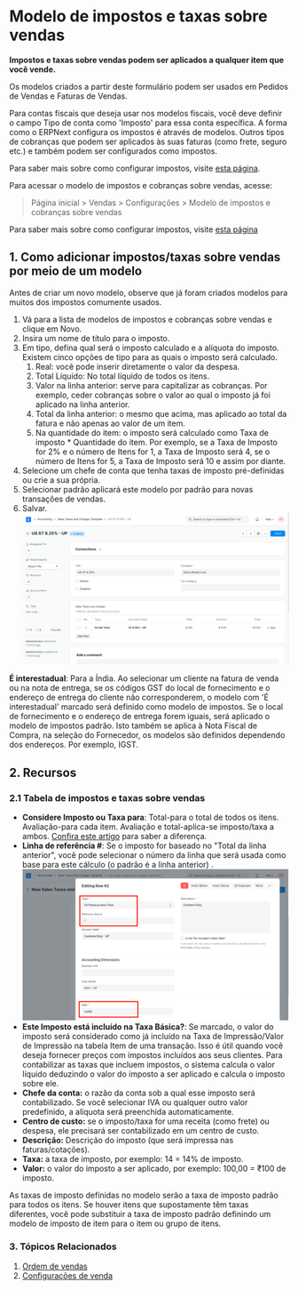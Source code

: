 # Modelo de impostos e taxas sobre vendas



**Impostos e taxas sobre vendas podem ser aplicados a qualquer item que você vende.**


Os modelos criados a partir deste formulário podem ser usados ​​em Pedidos de Vendas e Faturas de Vendas.


Para contas fiscais que deseja usar nos modelos fiscais, você deve definir o campo Tipo de conta como 'Imposto' para essa conta específica. A forma como o ERPNext configura os impostos é através de modelos. Outros tipos de cobranças que
podem ser aplicados às suas faturas (como frete, seguro etc.) e também podem ser configurados como impostos.


Para saber mais sobre como configurar impostos, visite [esta página](/docs/pt/setting-up/setting-up-taxes).


Para acessar o modelo de impostos e cobranças sobre vendas, acesse:



> 
> Página inicial > Vendas > Configurações > Modelo de impostos e cobranças sobre vendas
> 
> 
> 


Para saber mais sobre como configurar impostos, visite [esta página](/docs/pt/setting-up/setting-up-taxes)


## 1. Como adicionar impostos/taxas sobre vendas por meio de um modelo


Antes de criar um novo modelo, observe que já foram criados modelos para muitos dos impostos comumente usados.


1. Vá para a lista de modelos de impostos e cobranças sobre vendas e clique em Novo.
2. Insira um nome de título para o imposto.
3. Em tipo, defina qual será o imposto calculado e a alíquota do imposto. Existem cinco opções de tipo para as quais o imposto será calculado.
	1. Real: você pode inserir diretamente o valor da despesa.
	2. Total Líquido: No total líquido de todos os itens.
	3. Valor na linha anterior: serve para capitalizar as cobranças. Por exemplo, ceder cobranças sobre o valor ao qual o imposto já foi aplicado na linha anterior.
	4. Total da linha anterior: o mesmo que acima, mas aplicado ao total da fatura e não apenas ao valor de um item.
	5. Na quantidade do item: o imposto será calculado como Taxa de imposto \* Quantidade do item. Por exemplo, se a Taxa de Imposto for 2% e o número de Itens for 1, a Taxa de Imposto será 4, se o número de Itens for 5, a Taxa de Imposto será 10 e assim por diante.
4. Selecione um chefe de conta que tenha taxas de imposto pré-definidas ou crie a sua própria.
5. Selecionar padrão aplicará este modelo por padrão para novas transações de vendas.
6. Salvar.
![Impostos sobre vendas](/files/sales-taxes.png)


**É interestadual**: Para a Índia. Ao selecionar um cliente na fatura de venda ou na nota de entrega, se os códigos GST do local de fornecimento e o endereço de entrega do cliente não corresponderem, o modelo com 'É interestadual' marcado será definido como modelo de impostos. Se o local de fornecimento e o endereço de entrega forem iguais, será aplicado o modelo de impostos padrão. Isto também se aplica à Nota Fiscal de Compra, na seleção do Fornecedor, os modelos são definidos dependendo dos endereços. Por exemplo, IGST.


## 2. Recursos


### 2.1 Tabela de impostos e taxas sobre vendas


* **Considere Imposto ou Taxa para**: Total-para o total de todos os itens. Avaliação-para cada item. Avaliação e total-aplica-se imposto/taxa a ambos. [Confira este artigo](/docs/pt/accounts/articles/what-is-the-differences-of-total-and-valuation-in-tax-and-charges) para saber a diferença.
* **Linha de referência #**: Se o imposto for baseado no "Total da linha anterior", você pode selecionar o número da linha que será usada como base para este cálculo (o padrão é a linha anterior) .
![Tabela de impostos sobre vendas](/files/sales-taxes-table.png)
* **Este Imposto está incluído na Taxa Básica?**: Se marcado, o valor do imposto será considerado como já incluído na Taxa de Impressão/Valor de Impressão na tabela Item de uma transação. Isso é útil quando você deseja fornecer preços com impostos incluídos aos seus clientes. Para contabilizar as taxas que incluem impostos, o sistema calcula o valor líquido deduzindo o valor do imposto a ser aplicado e calcula o imposto sobre ele.
* **Chefe da conta:** o razão da conta sob a qual esse imposto será contabilizado. Se você selecionar IVA ou qualquer outro valor predefinido, a alíquota será preenchida automaticamente.
* **Centro de custo:** se o imposto/taxa for uma receita (como frete) ou despesa, ele precisará ser contabilizado em um centro de custo.
* **Descrição:** Descrição do imposto (que será impressa nas faturas/cotações).
* **Taxa:** a taxa de imposto, por exemplo: 14 = 14% de imposto.
* **Valor:** o valor do imposto a ser aplicado, por exemplo: 100,00 = ₹100 de imposto.


As taxas de imposto definidas no modelo serão a taxa de imposto padrão para todos os itens. Se houver itens que supostamente têm taxas diferentes, você pode substituir a taxa de imposto padrão definindo um modelo de imposto de item para o item ou grupo de itens.


### 3. Tópicos Relacionados


1. [Ordem de vendas](/docs/pt/selling/sales-order)
2. [Configurações de venda](/docs/pt/selling/selling-settings)



